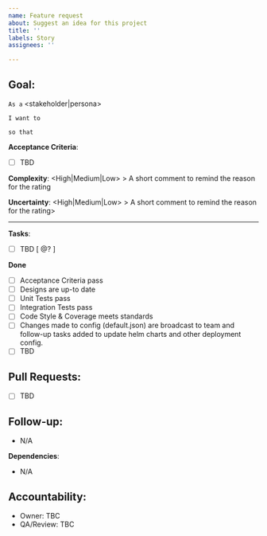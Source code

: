 ```yaml
---
name: Feature request
about: Suggest an idea for this project
title: ''
labels: Story 
assignees: ''

---
```


## **Goal**:
`As a` <stakeholder|persona>

`I want to` <action>
  
`so that` <reason> 

**Acceptance Criteria**:
- [ ] TBD

**Complexity**: <High|Medium|Low> > A short comment to remind the reason for the rating

**Uncertainty**: <High|Medium|Low> > A short comment to remind the reason for the rating>

---

**Tasks**:
- [ ] TBD [ @? ]

**Done**
- [ ] Acceptance Criteria pass
- [ ] Designs are up-to date
- [ ] Unit Tests pass
- [ ] Integration Tests pass
- [ ] Code Style & Coverage meets standards
- [ ] Changes made to config (default.json) are broadcast to team and follow-up tasks added to update helm charts and other deployment config.
- [ ] TBD

## **Pull Requests**:
- [ ] TBD

## **Follow-up**:
- N/A

**Dependencies**:
- N/A

## **Accountability**:
- Owner: TBC
- QA/Review: TBC
